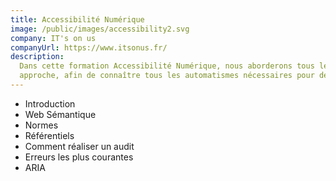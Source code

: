 ```yaml
---
title: Accessibilité Numérique
image: /public/images/accessibility2.svg
company: IT's on us
companyUrl: https://www.itsonus.fr/
description:
  Dans cette formation Accessibilité Numérique, nous aborderons tous les tenants et aboutissants de cette
  approche, afin de connaître tous les automatismes nécessaires pour développer une application Web accessible.
---
```


- Introduction
- Web Sémantique
- Normes
- Référentiels
- Comment réaliser un audit
- Erreurs les plus courantes
- ARIA
